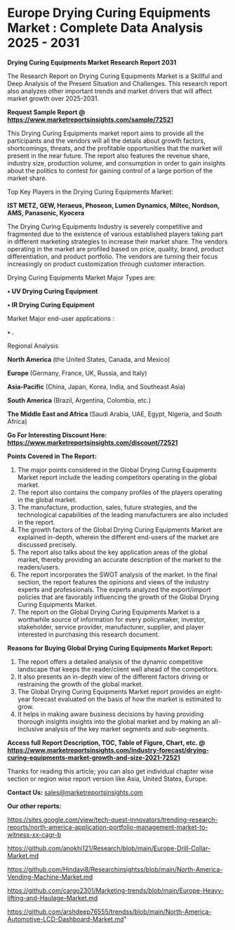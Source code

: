# Europe Drying Curing Equipments Market : Complete Data Analysis 2025 - 2031

<strong>Drying Curing Equipments Market Research Report 2031</strong>

The Research Report on Drying Curing Equipments Market is a Skillful and Deep Analysis of the Present Situation and Challenges. This research report also analyzes other important trends and market drivers that will affect market growth over 2025-2031.

<strong>Request Sample Report @ <a href=https://www.marketreportsinsights.com/sample/72521>https://www.marketreportsinsights.com/sample/72521</a></strong>

This Drying Curing Equipments market report aims to provide all the participants and the vendors will all the details about growth factors, shortcomings, threats, and the profitable opportunities that the market will present in the near future. The report also features the revenue share, industry size, production volume, and consumption in order to gain insights about the politics to contest for gaining control of a large portion of the market share.

Top Key Players in the Drying Curing Equipments Market:

<strong>IST METZ, GEW, Heraeus, Phoseon, Lumen Dynamics, Miltec, Nordson, AMS, Panasonic, Kyocera</strong>

The Drying Curing Equipments Industry is severely competitive and fragmented due to the existence of various established players taking part in different marketing strategies to increase their market share. The vendors operating in the market are profiled based on price, quality, brand, product differentiation, and product portfolio. The vendors are turning their focus increasingly on product customization through customer interaction.

Drying Curing Equipments Market Major Types are:

<strong>• UV Drying Curing Equipment

• IR Drying Curing Equipment</strong>

Market Major end-user applications :

<strong>• .</strong>

Regional Analysis

</u><strong><b>North America</b></strong> (the United States, Canada, and Mexico)

<strong><b>Europe </b></strong>(Germany, France, UK, Russia, and Italy)

<strong><b>Asia-Pacific</b></strong> (China, Japan, Korea, India, and Southeast Asia)

<strong><b>South America</b></strong> (Brazil, Argentina, Colombia, etc.)

<strong><b>The Middle East and Africa</b></strong> (Saudi Arabia, UAE, Egypt, Nigeria, and South Africa)

<strong>Go For Interesting Discount Here: <a href=https://www.marketreportsinsights.com/discount/72521>https://www.marketreportsinsights.com/discount/72521</a></strong>

<strong>Points Covered in The Report:</strong>
<ol>
  <li>The major points considered in the Global Drying Curing Equipments Market report include the leading competitors operating in the global market.</li>
  <li>The report also contains the company profiles of the players operating in the global market.</li>
  <li>The manufacture, production, sales, future strategies, and the technological capabilities of the leading manufacturers are also included in the report.</li>
  <li>The growth factors of the Global Drying Curing Equipments Market are explained in-depth, wherein the different end-users of the market are discussed precisely.</li>
  <li>The report also talks about the key application areas of the global market, thereby providing an accurate description of the market to the readers/users.</li>
  <li>The report incorporates the SWOT analysis of the market. In the final section, the report features the opinions and views of the industry experts and professionals. The experts analyzed the export/import policies that are favorably influencing the growth of the Global Drying Curing Equipments Market.</li>
  <li>The report on the Global Drying Curing Equipments Market is a worthwhile source of information for every policymaker, investor, stakeholder, service provider, manufacturer, supplier, and player interested in purchasing this research document.</li>
</ol>
<strong>Reasons for Buying Global Drying Curing Equipments Market Report:</strong>

<ol>
  <li>The report offers a detailed analysis of the dynamic competitive landscape that keeps the reader/client well ahead of the competitors.</li>
  <li>It also presents an in-depth view of the different factors driving or restraining the growth of the global market.</li>
  <li>The Global Drying Curing Equipments Market report provides an eight-year forecast evaluated on the basis of how the market is estimated to grow.</li>
  <li>It helps in making aware business decisions by having providing thorough insights insights into the global market and by making an all-inclusive analysis of the key market segments and sub-segments.</li>
</ol>
<strong>Access full Report Description, TOC, Table of Figure, Chart, etc. @ <a href=https://www.marketreportsinsights.com/industry-forecast/drying-curing-equipments-market-growth-and-size-2021-72521>https://www.marketreportsinsights.com/industry-forecast/drying-curing-equipments-market-growth-and-size-2021-72521</a></strong>


Thanks for reading this article; you can also get individual chapter wise section or region wise report version like Asia, United States, Europe.

<strong>Contact Us:</strong>
sales@marketreportsinsights.com

<strong>Our other reports:</strong>

<a href=https://sites.google.com/view/tech-quest-innovators/trending-research-reports/north-america-application-portfolio-management-market-to-witness-xx-cagr-b>https://sites.google.com/view/tech-quest-innovators/trending-research-reports/north-america-application-portfolio-management-market-to-witness-xx-cagr-b</a>

<a href=https://github.com/anokhi121/Research/blob/main/Europe-Drill-Collar-Market.md>https://github.com/anokhi121/Research/blob/main/Europe-Drill-Collar-Market.md</a>

<a href=https://github.com/Hindavi8/Researchinsightss/blob/main/North-America-Vending-Machine-Market.md>https://github.com/Hindavi8/Researchinsightss/blob/main/North-America-Vending-Machine-Market.md</a>

<a href=https://github.com/cargo2301/Marketing-trends/blob/main/Europe-Heavy-lifting-and-Haulage-Market.md>https://github.com/cargo2301/Marketing-trends/blob/main/Europe-Heavy-lifting-and-Haulage-Market.md</a>

<a href=https://github.com/arshdeep76555/trendss/blob/main/North-America-Automotive-LCD-Dashboard-Market.md>https://github.com/arshdeep76555/trendss/blob/main/North-America-Automotive-LCD-Dashboard-Market.md</a>"
